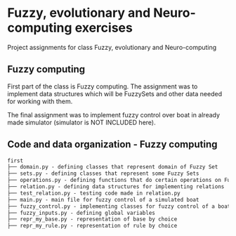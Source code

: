 # Fuzzy, evolutionary and Neuro-computing exercises

Project  assignments for class Fuzzy, evolutionary and Neuro-computing

## Fuzzy computing

First part of the class is Fuzzy computing. The assignment was to 
implement data structures which will be FuzzySets and other data needed
for working with them.

The final assignment was to implement fuzzy control over boat in already made
simulator (simulator is NOT INCLUDED here).

## Code and data organization - Fuzzy computing
``` tex
first
├── domain.py - defining classes that represent domain of Fuzzy Set
├── sets.py - defining classes that represent some Fuzzy Sets
├── operations.py - defining functions that do certain operations on Fuzzy Sets
├── relation.py - defining data structures for implementing relations
├── test_relation.py - testing code made in relation.py
├── main.py - main file for fuzzy control of a simulated boat
├── fuzzy_control.py - implementing classes for fuzzy control of a boat
├── fuzzy_inputs.py - defining global variables
├── repr_my_base.py - representation of base by choice
├── repr_my_rule.py - representation of rule by choice
```

